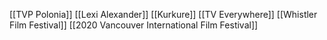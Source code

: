 [[TVP Polonia]]
[[Lexi Alexander]]
[[Kurkure]]
[[TV Everywhere]]
[[Whistler Film Festival]]
[[2020 Vancouver International Film Festival]]
